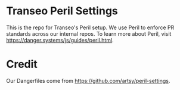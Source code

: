# Transeo Peril Settings 
This is the repo for Transeo's Peril setup. We use Peril to enforce PR standards across our internal repos. To learn more about Peril, visit https://danger.systems/js/guides/peril.html. 

# Credit 
Our Dangerfiles come from https://github.com/artsy/peril-settings.
